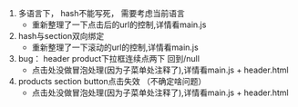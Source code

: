 1. 多语言下， hash不能写死， 需要考虑当前语言
    - 重新整理了一下点击后的url的控制,详情看main.js
2. hash与section双向绑定
    - 重新整理了一下滚动的url的控制,详情看main.js
3. bug： header product下拉框连续点两下 回到/null
    - 点击处没做冒泡处理(因为子菜单处注释了),详情看main.js + header.html
4. products section button点击失效 （不确定啥问题）
    - 点击处没做冒泡处理(因为子菜单处注释了),详情看main.js + header.html